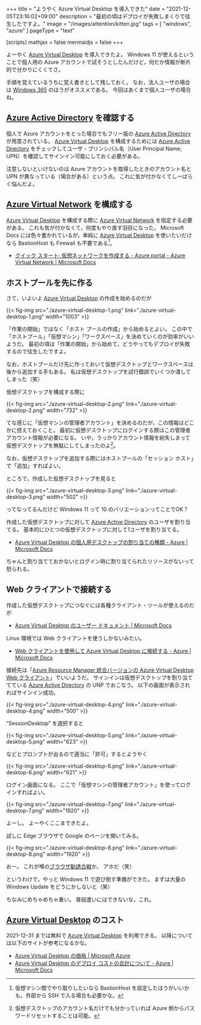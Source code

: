 +++
title = "ようやく Azure Virtual Desktop を導入できた"
date =  "2021-12-05T23:16:02+09:00"
description = "最初の頃はデプロイが失敗しまくりで往生したですよ。"
image = "/images/attention/kitten.jpg"
tags = [ "windows", "azure" ]
pageType = "text"

[scripts]
  mathjax = false
  mermaidjs = false
+++

よーやく [Azure Virtual Desktop] を導入できたよ。
Windows 11 が使えるということで個人用の Azure アカウントで試そうとしたんだけど，何だか情報が断片的で分かりにくくてさ。

手順を覚えているうちに覚え書きとして残しておく。
なお，法人ユーザの場合は [Windows 365] のほうがオススメである。
今回はあくまで個人ユーザの場合ね。

## [Azure Active Directory] を確認する

個人で Azure アカウントをとった場合でもフリー版の [Azure Active Directory] が用意されている。
[Azure Virtual Desktop] を構成するためには [Azure Active Directory] をチェックしてユーザ・プリンシパル名（User Principal Name; UPN）を確認してサインイン可能にしておく必要がある。

注意しないといけないのは Azure アカウントを取得したときのアカウント名と UPN が異なっている（場合がある）という点。
これに気が付かなくてしーばらく悩んだよ。

## [Azure Virtual Network] を構成する

[Azure Virtual Desktop] を構成する際に [Azure Virtual Network] を指定する必要がある。
これも気が付かなくて，何度もやり直す羽目になった。
Microsoft Docs には色々書かれているが，単純に [Azure Virtual Desktop] を使いたいだけなら BastionHost も Firewall も不要である[^bh1]。

[^bh1]: 仮想マシン間でやり取りしたいなら BastionHost を設定したほうがいいかも。外部から SSH で入る場合も必要かな。

- [クイック スタート: 仮想ネットワークを作成する - Azure portal - Azure Virtual Network | Microsoft Docs](https://docs.microsoft.com/ja-jp/azure/virtual-network/quick-create-portal)

## ホストプールを先に作る

さて，いよいよ [Azure Virtual Desktop] の作成を始めるのだが

{{< fig-img src="./azure-virtual-desktop-1.png" link="./azure-virtual-desktop-1.png" width="1003" >}}

「作業の開始」ではなく「ホスト プールの作成」から始めるとよい。
この中で「ホストプール」「仮想マシン」「ワークスペース」を決めていくのが効率がいいようだ。
最初の頃は「作業の開始」から始めて，どうやってもデプロイが失敗するので往生したですよ。

なお，ホストプールだけ先に作っておいて仮想デスクトップとワークスペースは後から追加する手もある。
私は仮想デスクトップを試行錯誤でいくつか潰してしまった（笑）

仮想デスクトップを構成する際に

{{< fig-img src="./azure-virtual-desktop-2.png" link="./azure-virtual-desktop-2.png" width="732" >}}

てな感じに「仮想マシンの管理者アカウント」を決めるのだが，この情報はどこかに控えておくこと。
最初に仮想デスクトップにログインする際はこの管理者アカウント情報が必要になる。
いや，うっかりアカウント情報を紛失しまって仮想デスクトップを無駄にしてしまったのよ[^reset1]。

[^reset1]: 仮想デスクトップのアカウント名だけでも分かっていれば Azure 側からパスワードリセットすることは可能。

なお，仮想デスクトップを追加する際にはホストプールの「セッション ホスト」で「追加」すればよい。

ところで，作成した仮想デスクトップを見ると

{{< fig-img src="./azure-virtual-desktop-3.png" link="./azure-virtual-desktop-3.png" width="502" >}}

ってなってるんだけど Windows 11 って 10 のバリエーションってことでOK？

作成した仮想デスクトップに対して [Azure Active Directory] のユーザを割り当てる。
基本的にひとつの仮想デスクトップに対して1ユーザを割り当てる。

- [Azure Virtual Desktop の個人用デスクトップの割り当ての種類 - Azure | Microsoft Docs](https://docs.microsoft.com/ja-jp/azure/virtual-desktop/configure-host-pool-personal-desktop-assignment-type)

ちゃんと割り当てておかないとログイン時に割り当てられたリソースがないって怒られる。

## Web クライアントで接続する

作成した仮想デスクトップにつなぐには各種クライアント・ツールが使えるのだが

- [Azure Virtual Desktop のユーザー ドキュメント | Microsoft Docs](https://docs.microsoft.com/ja-jp/azure/virtual-desktop/user-documentation/)

Linux 環境では Web クライアントを使うしかないみたい。

- [Web クライアントを使用して Azure Virtual Desktop に接続する - Azure | Microsoft Docs](https://docs.microsoft.com/ja-jp/azure/virtual-desktop/user-documentation/connect-web)

接続先は「[Azure Resource Manager 統合バージョンの Azure Virtual Desktop Web クライアント](https://rdweb.wvd.microsoft.com/arm/webclient)」でいいようだ。
サインインは仮想デスクトップを割り当ててている [Azure Active Directory] の UNP でおこなう。
以下の画面が表示されればサインイン成功。

{{< fig-img src="./azure-virtual-desktop-4.png" link="./azure-virtual-desktop-4.png" width="500" >}}

“SessionDesktop” を選択すると

{{< fig-img src="./azure-virtual-desktop-5.png" link="./azure-virtual-desktop-5.png" width="623" >}}

などとプロンプトが出るので適当に「許可」するとようやく

{{< fig-img src="./azure-virtual-desktop-6.png" link="./azure-virtual-desktop-6.png" width="621" >}}

ログイン画面になる。
ここで「仮想マシンの管理者アカウント」を使ってログインすればよい。

{{< fig-img src="./azure-virtual-desktop-7.png" link="./azure-virtual-desktop-7.png" width="1920" >}}

よーし。
よーやくここまできたよ。

試しに Edge ブラウザで Google のページを開いてみる。

{{< fig-img src="./azure-virtual-desktop-8.png" link="./azure-virtual-desktop-8.png" width="1920" >}}

おー。
これが噂の[ブラウザ勧誘合戦](https://japanese.engadget.com/microsoft-edge-try-stop-user-download-chrome-050051364.html "マイクロソフトEdge、ユーザーにChromeのダウンロードを止めるよう呼びかける - Engadget 日本版")か。
アホだ（笑）

というわけで，やっと Windows 11 で遊び倒す準備ができた。
まずは大量の Windows Update をどうにかしないと（笑）

ちなみにめちゃめちゃ重い。
普段遣いにはできないな，これ。

## [Azure Virtual Desktop] のコスト

2021-12-31 までは無料で [Azure Virtual Desktop] を利用できる。
以降については以下のサイトが参考になるかな。

- [Azure Virtual Desktop の価格 | Microsoft Azure](https://azure.microsoft.com/ja-jp/pricing/details/virtual-desktop/)
- [Azure Virtual Desktop のデプロイ コストの合計について - Azure | Microsoft Docs](https://docs.microsoft.com/ja-jp/azure/virtual-desktop/remote-app-streaming/total-costs)

[Azure Virtual Desktop]: https://docs.microsoft.com/ja-jp/azure/virtual-desktop/ "Azure Virtual Desktop のドキュメント | Microsoft Docs"
[Windows 365]: https://www.microsoft.com/ja-jp/windows-365 "Windows 365 クラウド PC | Microsoft"
[Azure Active Directory]: https://docs.microsoft.com/ja-jp/azure/active-directory/fundamentals/active-directory-whatis "Azure Active Directory とは - Azure Active Directory | Microsoft Docs"
[Azure Virtual Network]: https://docs.microsoft.com/ja-jp/azure/virtual-network/ "Azure Virtual Network のドキュメント - チュートリアル、クイックスタート、API リファレンス | Microsoft Docs"

